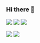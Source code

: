 ### Hi there 👋

![](http://github-profile-summary-cards.vercel.app/api/cards/profile-details?username=guns2410&theme=tokyonight)
![](http://github-profile-summary-cards.vercel.app/api/cards/repos-per-language?username=guns2410&theme=tokyonight) ![](http://github-profile-summary-cards.vercel.app/api/cards/most-commit-language?username=guns2410&theme=tokyonight)

![](http://github-profile-summary-cards.vercel.app/api/cards/stats?username=guns2410&theme=tokyonight) ![](http://github-profile-summary-cards.vercel.app/api/cards/productive-time?username=guns2410&theme=tokyonight&utcOffset=1)
